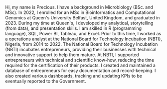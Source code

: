 Hi, my name is Precious. I have a background in Microbiology (BSc. and MSc). In 2022, I enrolled for an MSc in Bioinformatics and Computational Genomics at Queen's University Belfast, United Kingdom, and graduated in 2023. During my time at Queen's, I developed my analytical, storytelling (from data), and presentation skills. I am skilled in R (programming language), SQL, Power BI, Tableau, and Excel. Prior to this time, I worked as a operations analyst at the National Board for Technology Incubation (NBTI), Nigeria, from 2014 to 2022. The National Board for Technology Incubation (NBTI) incubates entrepreneurs, providing their businesses with technical and innovative support to help them mature. At NBTI, I supported entrepreneurs with technical and scientific know-how, reducing the time required for the certification of their products. I created and maintained a database of entrepreneurs for easy documentation and record-keeping. I also created various dashboards, tracking and updating KPIs to be eventually reported to the Government.

<!---
EboreimeP/EboreimeP is a ✨ special ✨ repository because its `README.md` (this file) appears on your GitHub profile.
You can click the Preview link to take a look at your changes.
--->
